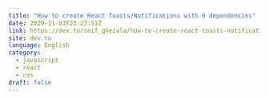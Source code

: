 ```yaml
---
title: "How to create React Toasts/Notifications with 0 dependencies"
date: 2020-11-03T23:23:51Z
link: https://dev.to/seif_ghezala/how-to-create-react-toasts-notifications-with-0-dependencies-1a9n?utm_medium=RSS&utm_source=news.12bit.vn
site: dev.to
language: English
category:
  - javascript
  - react
  - css
draft: false
---
```

